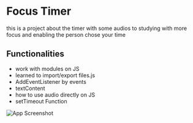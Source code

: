 
# Focus Timer

this is a project about the timer with some audios to studying with more focus and enabling the person chose your time

## Functionalities

- work with modules on JS 
- learned to import/export files.js 
- AddEventListener by events
- textContent
- how to use audio directly on JS
- setTimeout Function

![App Screenshot](https://i.imgur.com/lQWlouD.png)

